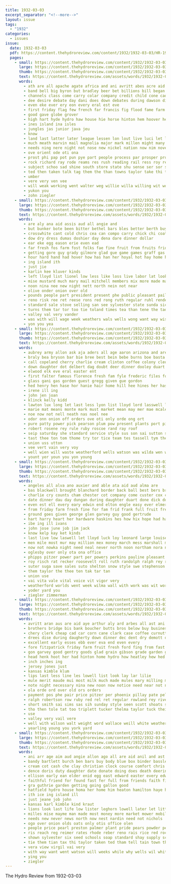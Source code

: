 ```yaml
---
title: 1932-03-03
excerpt_separator: "<!--more-->"
layout: issue
tags:
  - "1932"
categories:
  - issues
issue:
  date: 1932-03-03
  pdf: https://content.thehydroreview.com/content/1932/1932-03-03/HR-1932-03-03.pdf
  pages:
    - small: https://content.thehydroreview.com/content/1932/1932-03-03/small/HR-1932-03-03-01.jpg
      large: https://content.thehydroreview.com/content/1932/1932-03-03/large/HR-1932-03-03-01.jpg
      thumb: https://content.thehydroreview.com/content/1932/1932-03-03/thumbnails/HR-1932-03-03-01.jpg
      text: https://content.thehydroreview.com/assets/words/1932/1932-03-03/HR-1932-03-03-01.txt
      words:
        - ath are all apache agate africa and ani avritt abes acre aid ane ard ago american
        - band bell big byron but bradley beer bet billions bill began bath business busi banks better bony buy burden been brilliant buse body bin banner bie both borneo beek boy
        - channels class come carry colar company credit child cone cad cotton course cecil chis corll cha city car clara county cast coppa creek comes chelf can cogar conta
        - dee desire debate day dani does down debates during dawson dill dark doctor
        - even eke ever ery eon every eral est eve
        - first friday flag few french far francis fig flood fame farm frost foe for fede full fam fine from fellow folks
        - good gave globe grover
        - high hart hyde hydro haw house hie horse hinton hem hoover held health heineman holter heaton humber hax hire home hundred hope heard hould
        - ines island ina isles
        - jungles jas junior java jeu
        - know
        - land last latter later league lessen lon lout live luci let lary law lea laughing leader louis lis larie lay
        - much meath marvin mail magnolia major mark millen might many money may mel must mil matthews more merel men mew members mar miss miller man mayme march made most miles mill mance maley mond
        - needs ning nere night not nose new nickel nation now nim nove nil
        - ove orient ode oti ona
        - prost phi pap pot pun pye part people process par prosper pro president ply pea payment public pay pledge pam
        - rock richard ray rode reams res rush reading rail ress roy reer rathe river roa
        - subject schoo sad shine south store state shu sense ser sor sides safe speedy speak seems sale stolen sutt seri staten storm said suke six scot star sahara sais sat send sever saturday signs sone sica sah
        - ted then taken talk tag them the than towns taylor take thi takes thousand thore tawa team town trip troop tor too
        - umber
        - vere very ven vee
        - will weak working went walter weg willie willa willing wit work wilds well weeks way week water with white want was world
        - yukon you
        - zohn ziegler
    - small: https://content.thehydroreview.com/content/1932/1932-03-03/small/HR-1932-03-03-02.jpg
      large: https://content.thehydroreview.com/content/1932/1932-03-03/large/HR-1932-03-03-02.jpg
      thumb: https://content.thehydroreview.com/content/1932/1932-03-03/thumbnails/HR-1932-03-03-02.jpg
      text: https://content.thehydroreview.com/assets/words/1932/1932-03-03/HR-1932-03-03-02.txt
      words:
        - are aly ana aid assis aud all angie and
        - but bunker bote been bitter bethel bars bles better berth buy best bey bea bulk body bast business breed baby boucher bickell balter bandy
        - crosswhite cant cold chris cea can compo carry chick chi coats county come cen chis coffey cal cee city call
        - dow dry dress dumas doshier day dena dare dinner dollar
        - ear eke egg eason erie even ead
        - far fresh fos farm fost folks fae fine fruit from fruits friday for finley few fred
        - getting gore guy grady gilmore glad gue game games graff gas gate goods gallon grain geary
        - hour hard hand had hover how has han her hoyal hot hay home hould homes herndon hydro henry hal hose heads hinton
        - ing island ith
        - just jie
        - karlin kee kluver kinds
        - left lloyd list lionel low less like loss live labor lat look
        - mise mustard much mary mail mitchell members mix more made man mena martin must many miss mas meats mere men marti mccool most march
        - noon nina nee new night nett north nein not near
        - olive onder onion over old
        - pounds people part president present phe public pleasant pail peri perio politi peay palm pears parent pies pee pac pone promise pein per
        - reno risk ree ret reese rons red rong ruth regular ruhl render roy
        - standard sale stove selling san see sylvester state sunda sick saturday secret save sun service shen schroder such seel store salad session silk sunday soap share she stock styles small stand special son spring
        - turns them tar tor too tie toland times tea than tene the tad thelma tax tooth try take
        - valley val very vander
        - was with will wage week weathers wals wells wong want way wish williams well washington wash
        - yon you yea
    - small: https://content.thehydroreview.com/content/1932/1932-03-03/small/HR-1932-03-03-03.jpg
      large: https://content.thehydroreview.com/content/1932/1932-03-03/large/HR-1932-03-03-03.jpg
      thumb: https://content.thehydroreview.com/content/1932/1932-03-03/thumbnails/HR-1932-03-03-03.jpg
      text: https://content.thehydroreview.com/assets/words/1932/1932-03-03/HR-1932-03-03-03.txt
      words:
        - aubrey army allon ask aja aders all age aaron arizona and are ath ace ake ates aud anda ane avritt amer ani
        - braly bea bryson bar bie bree best bein bebe burns boe basta bee but bro buen buy brown bow bard been bell bast bet band burke
        - call copeland cherry charlie cream clinton coffee colony cleo can city castile cine come car carsey che church company cartwright crail carnegie clase
        - down daughter dot delbert dag doubt deer dinner dooley duart doxey day dock dressing driver
        - elwood elk eve eral easter ent
        - first falter famous florence fresh fam fyle frederic files fon few farm friday floyd for felks from
        - glass gani gas gorden guest gregg given gue gordon
        - hed henry hen hase hor hanie hair home hill hee hines her has harry hine hydro hove hort heu had
        - irene ill ing
        - john jen joan
        - klinck kelly kidd
        - lawton lux long let last less lyon list lloyd lord lasswell light longer lee look lin
        - marie mat means monte mark must market mean may mer mae mcalester monday most march
        - noe now not nell neath nas noel nee
        - odor onn onion off orders ove oti only orde ong ort
        - pure patty power pick pearson plum pow present plants port pia payne pee pala pain public pie
        - robert rosene rey rule ruby roscoe rand ray roof
        - seip saturday she standard service style sus son sai sutton springs ser sit sick say supply sane sat ster slice shipman self smoke south stapley school sack sears stockton sais stan spain sorrow suey sine smith seed sunday
        - tast thee ton tom thome try tor tice team tes tassell tym them the ted taken tae
        - union uss utton
        - vee vert vain very voy
        - well wien will waste weatherford wells watson was wilda wen week write with wil wilson white
        - yount yer youn you yon young
    - small: https://content.thehydroreview.com/content/1932/1932-03-03/small/HR-1932-03-03-04.jpg
      large: https://content.thehydroreview.com/content/1932/1932-03-03/large/HR-1932-03-03-04.jpg
      thumb: https://content.thehydroreview.com/content/1932/1932-03-03/thumbnails/HR-1932-03-03-04.jpg
      text: https://content.thehydroreview.com/assets/words/1932/1932-03-03/HR-1932-03-03-04.txt
      words:
        - angeles all alva ano auxier and able ata aid aud alma are
        - bas blackwell brought blanchard border back ball best bers brothers bulk box bix bandy brewer bank better been burk bald bill business barnett blaine body
        - charlie cry counts cham chester cot company come custer cox car clinton cleo copus comes cour can coin caddo courts came church cantrell carbon cos city crom cody carry
        - date dinner dau day dungan during daughter duart done dick doshier daniel doing dollar due days deward ditmore dozier
        - even est ell every eary edwin end elton engle easy ever elmer else excellent
        - from friday farm fresh fine for fam frid frank full fruit fredric ferguson folks fuel fake folsom felton
        - ground goes given george glen garvey guy good gertrude
        - hart harry heart her hardware haskins hes how hix hope had half harder henry hinton head hatch hume holly helmuth high hydro helen health home hae honey holter hair
        - ibe ing ill ivans
        - john jose june job jim jack
        - know kelp kay ket kinds
        - last live low laswell let lloyd luck loy leonard large louise luella lee len los lae law
        - men mile most mur may million mex money march mess marshall monday miss merle mayme much mond miller morlett mors many moth must man mos matter
        - now not nowka night need neal never north noon northam nora necessary
        - oglesby over only ota ona office
        - phipps pitzer power part per powers perkins pauline pleasant peat preto pot pack pounds pearson pase pai pearl port paper pent prier patter place
        - roy risch rat recker roosevelt roll ruth randolph ralph rey renew radis rupp route ray roe ruby res
        - suter suga save sales suto shelton snow style swe stephenson store shave school spies sermons side sells see salts sunday sons sun sale spark son stamps send sunda saturday sit service sinclair sutton street stowe sister standard smith sparks small sam
        - them taylor the thee ten tak tar tan
        - union use
        - vai vita vale vital voice vit vigor very
        - weatherford worlds went week wilma wall with work was wit word wells woodman williams wil will
        - yoder yard you
        - ziegler zimmerman
    - small: https://content.thehydroreview.com/content/1932/1932-03-03/small/HR-1932-03-03-05.jpg
      large: https://content.thehydroreview.com/content/1932/1932-03-03/large/HR-1932-03-03-05.jpg
      thumb: https://content.thehydroreview.com/content/1932/1932-03-03/thumbnails/HR-1932-03-03-05.jpg
      text: https://content.thehydroreview.com/assets/words/1932/1932-03-03/HR-1932-03-03-05.txt
      words:
        - avritt aran aus are aid aye arthur aly ard arbes all ast ani august and agent
        - brothers bridge bis bank boucher butts bros below buy business braly brought board but bear bright bryant brand busi broadway brummett blum blue brown billie black been bet
        - chery clerk cheap cad car corn cane clark case coffee curnutt conant cee cost county cattle con cho claudia canton curtis come craw colar city caddo clinton colt chiles cell cedar change chick
        - drees dise during daugherty down dinner dec dent dry demott day ditmore deering daughters dam duart
        - excellent early esses ebb ever eva end even every
        - fore fitzpatrick friday farm fruit fresh ford fing from fast for flowers farrell few fay fire frank first fry
        - gon garvey good gentry goods glad grain gibson grade garden george gas gray
        - head henk hoot her had hinton home hydro how heatley hew hed has hor hose harrow held hen hire horse hugh
        - inch inches ing
        - jersey jones just
        - kansas kimble klum
        - lips last less line les lowell list look lay lar lilie
        - mule merit maude mui most milk much made mules mary milling may miller mil mill mer miss mote mare mens many mande mail mound mosey miles money
        - note night necessary nina new noon now notice need near not newton nigh
        - ola orde ord over old ors orders
        - payment pos phe pair price pitzer per phoenix pillay pate pel planter president pass palit pride pay present paul policy plain pin power
        - ralph robertson row ruby red rel ret regular rowland rey riven rick rica roan real russell rack rob
        - short smith sai sims sas sih sunday style seen scott shoats selling say silk sister ship stack sapp store saturday seed saye seems summer shirts smooth styles school sud steir south sharp soap sua session spring
        - tho then tole tat too triplett tucker thelma taylor tuck thein tobe the tio thomas trip tao thew tooth taken tue thing than thome ten tei take tow
        - use
        - valley very vail vere
        - well with wilson walt weight word wallace weill white weatherford williams work wonder while will was walter wee wood weeks week write wide wage wave
        - yearling young you york yard
    - small: https://content.thehydroreview.com/content/1932/1932-03-03/small/HR-1932-03-03-06.jpg
      large: https://content.thehydroreview.com/content/1932/1932-03-03/large/HR-1932-03-03-06.jpg
      thumb: https://content.thehydroreview.com/content/1932/1932-03-03/thumbnails/HR-1932-03-03-06.jpg
      text: https://content.thehydroreview.com/assets/words/1932/1932-03-03/HR-1932-03-03-06.txt
      words:
        - ani arr age aim aud angie allon ago all are aid anil and ast
        - bandy bartlett burch ben bars buy body blue box binder bassler bulk brother ber born bertha but brought better black beans bring business been back brown baby butter board
        - cream cot cash che clay christian clock course comfort chris company carl came constant comp christ change coats corn captain city coffee colorado call county can certain cal church caddo
        - dence doris duty daughter date donate doing does death deering double deere denver demand deacon day dollar dey degree doshier dies ded
        - ellison early ean elder enid egg east edward easter every edwards end edgar
        - faithful friend for found fast fer full from friends faith finder fresh first frost few folks
        - gra guthrie garden getting going gallon good
        - hatfield hydro house homa her home him heaton hamilton haye had hope henry hume has honey head hill hollywood harrow high hinton
        - ith ice ing island ill
        - just jeane job john
        - kansas karl kimble kind kraut
        - lions look last life low lister leghorn lowell later let little lahoma list loren lemery light lower lars lew line less leach
        - milles mise mayme man made most money more market mower mobile maxwell mail mary miss may mis must mason mele members
        - needs new never news north now nest nardin need not nichols
        - ogo over onion olds oats only otis office olen
        - people price pearl preston palmer plant pride pears powder per pat present porter prayer porch pay pounds public pap pleasant palm pinto place page pea peo pancake pho parkhurst
        - ris reach reg reimer rates rhode reber reno rais rice red rockhold remedies rise
        - shown sylvester six seed schools soap standard shay supply school see store sal set selves special sugar south stock sale sells such selling solo sweet spies speedy sunday saturday subject sad
        - tie them tian tax thi taylor taken ted tham tell tain town the trad then try
        - vera view virgil vai very
        - with way want went watson will weeks while why wells wil white watch well wife william wave weatherford was
        - ying you
        - ziegler
---
```


The Hydro Review from 1932-03-03

<!--more-->

